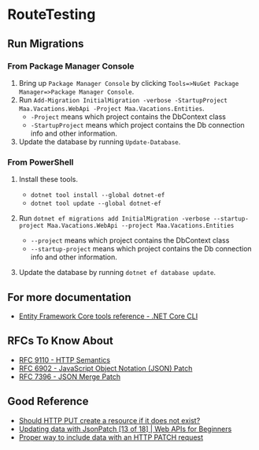 # RouteTesting

## Run Migrations

### From Package Manager Console

1. Bring up `Package Manager Console` by clicking `Tools=>NuGet Package Manager=>Package Manager Console`.
2. Run `Add-Migration InitialMigration -verbose -StartupProject Maa.Vacations.WebApi -Project Maa.Vacations.Entities`.
    - `-Project` means which project contains the DbContext class
    - `-StartupProject` means which project contains the Db connection info and other information.
3. Update the database by running `Update-Database`.

### From PowerShell

1. Install these tools.
    - `dotnet tool install --global dotnet-ef`
    - `dotnet tool update --global dotnet-ef`
2. Run `dotnet ef migrations add InitialMigration -verbose --startup-project Maa.Vacations.WebApi
   --project Maa.Vacations.Entities`
    - `--project` means which project contains the DbContext class
    - `--startup-project` means which project contains the Db connection info and other information.

3. Update the database by running `dotnet ef database update`.

## For more documentation

- [Entity Framework Core tools reference - .NET Core CLI](https://learn.microsoft.com/en-us/ef/core/cli/dotnet#other-target-frameworks)

## RFCs To Know About

- [RFC 9110 - HTTP Semantics](https://www.rfc-editor.org/rfc/rfc9110)
- [RFC 6902 - JavaScript Object Notation (JSON) Patch](https://www.rfc-editor.org/rfc/rfc6902)
- [RFC 7396 - JSON Merge Patch](https://www.rfc-editor.org/rfc/rfc7396)

## Good Reference

- [Should HTTP PUT create a resource if it does not exist?](https://stackoverflow.com/questions/56240547/should-http-put-create-a-resource-if-it-does-not-exist)
- [Updating data with JsonPatch [13 of 18] | Web APIs for Beginners](https://www.youtube.com/watch?v=2MDlJRa4iHs)
- [Proper way to include data with an HTTP PATCH request](https://stackoverflow.com/questions/17375867/proper-way-to-include-data-with-an-http-patch-request)
